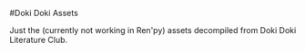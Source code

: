 #Doki Doki Assets

Just the (currently not working in Ren'py) assets decompiled from Doki Doki Literature Club.